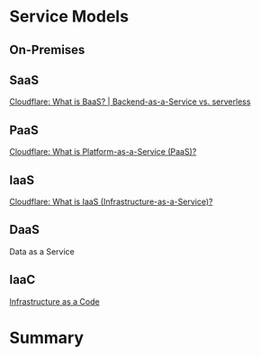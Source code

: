 # Service Models

## On-Premises

## SaaS

[Cloudflare: What is BaaS? | Backend-as-a-Service vs. serverless](https://www.cloudflare.com/en-ca/learning/serverless/glossary/backend-as-a-service-baas/)

## PaaS

[Cloudflare: What is Platform-as-a-Service (PaaS)?](https://www.cloudflare.com/en-ca/learning/serverless/glossary/platform-as-a-service-paas/)

## IaaS

[Cloudflare: What is IaaS (Infrastructure-as-a-Service)?](https://www.cloudflare.com/en-ca/learning/cloud/what-is-iaas/)

## DaaS

Data as a Service

## IaaC

[Infrastructure as a Code](https://www.redhat.com/en/topics/automation/what-is-infrastructure-as-code-iac)

# Summary

